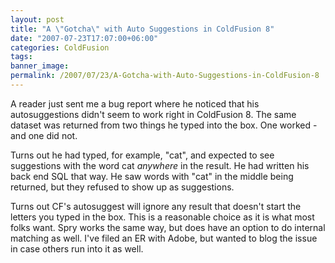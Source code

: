 ```yaml
---
layout: post
title: "A \"Gotcha\" with Auto Suggestions in ColdFusion 8"
date: "2007-07-23T17:07:00+06:00"
categories: ColdFusion 
tags: 
banner_image: 
permalink: /2007/07/23/A-Gotcha-with-Auto-Suggestions-in-ColdFusion-8
---
```


A reader just sent me a bug report where he noticed that his autosuggestions didn't seem to work right in ColdFusion 8. The same dataset was returned from two things he typed into the box. One worked - and one did not.

Turns out he had typed, for example, "cat", and expected to see suggestions with the word cat <i>anywhere</i> in the result. He had written his back end SQL that way. He saw words with "cat" in the middle being returned, but they refused to show up as suggestions.

Turns out CF's autosuggest will ignore any result that doesn't start the letters you typed in the box. This is a reasonable choice as it is what most folks want. Spry works the same way, but does have an option to do internal matching as well. I've filed an ER with Adobe, but wanted to blog the issue in case others run into it as well.